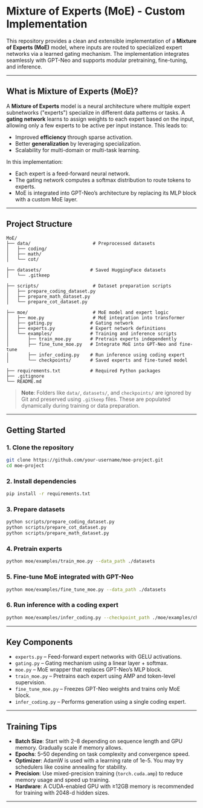 # Mixture of Experts (MoE) - Custom Implementation

This repository provides a clean and extensible implementation of a **Mixture of Experts (MoE)** model, where inputs are routed to specialized expert networks via a learned gating mechanism. The implementation integrates seamlessly with GPT-Neo and supports modular pretraining, fine-tuning, and inference.

---

## What is Mixture of Experts (MoE)?

A **Mixture of Experts** model is a neural architecture where multiple expert subnetworks ("experts") specialize in different data patterns or tasks. A **gating network** learns to assign weights to each expert based on the input, allowing only a few experts to be active per input instance. This leads to:

- Improved **efficiency** through sparse activation.
- Better **generalization** by leveraging specialization.
- Scalability for multi-domain or multi-task learning.

In this implementation:
- Each expert is a feed-forward neural network.
- The gating network computes a softmax distribution to route tokens to experts.
- MoE is integrated into GPT-Neo’s architecture by replacing its MLP block with a custom MoE layer.

---

## Project Structure

```
MoE/
├── data/                       # Preprocessed datasets
│   ├── coding/
│   ├── math/
│   └── cot/

├── datasets/                  # Saved HuggingFace datasets
│   └── .gitkeep

├── scripts/                    # Dataset preparation scripts
│   ├── prepare_coding_dataset.py
│   ├── prepare_math_dataset.py
│   └── prepare_cot_dataset.py

├── moe/                        # MoE model and expert logic
│   ├── moe.py                  # MoE integration into transformer
│   ├── gating.py              # Gating network
│   ├── experts.py             # Expert network definitions
│   └── examples/              # Training and inference scripts
│       ├── train_moe.py       # Pretrain experts independently
│       ├── fine_tune_moe.py   # Integrate MoE into GPT-Neo and fine-tune
│       ├── infer_coding.py    # Run inference using coding expert
│       └── checkpoints/       # Saved experts and fine-tuned model

├── requirements.txt           # Required Python packages
├── .gitignore
└── README.md
```

> **Note**: Folders like `data/`, `datasets/`, and `checkpoints/` are ignored by Git and preserved using `.gitkeep` files. These are populated dynamically during training or data preparation.

---

## Getting Started

### 1. Clone the repository

```bash
git clone https://github.com/your-username/moe-project.git
cd moe-project
```

### 2. Install dependencies

```bash
pip install -r requirements.txt
```

### 3. Prepare datasets

```bash
python scripts/prepare_coding_dataset.py
python scripts/prepare_cot_dataset.py
python scripts/prepare_math_dataset.py
```

### 4. Pretrain experts

```bash
python moe/examples/train_moe.py --data_path ./datasets
```

### 5. Fine-tune MoE integrated with GPT-Neo

```bash
python moe/examples/fine_tune_moe.py --data_path ./datasets
```

### 6. Run inference with a coding expert

```bash
python moe/examples/infer_coding.py --checkpoint_path ./moe/examples/checkpoints/expert_coding_pretrained.pt
```

---

## Key Components

- `experts.py` – Feed-forward expert networks with GELU activations.
- `gating.py` – Gating mechanism using a linear layer + softmax.
- `moe.py` – MoE wrapper that replaces GPT-Neo’s MLP block.
- `train_moe.py` – Pretrains each expert using AMP and token-level supervision.
- `fine_tune_moe.py` – Freezes GPT-Neo weights and trains only MoE block.
- `infer_coding.py` – Performs generation using a single coding expert.

---

## Training Tips

- **Batch Size**: Start with 2–8 depending on sequence length and GPU memory. Gradually scale if memory allows.
- **Epochs**: 5–50 depending on task complexity and convergence speed.
- **Optimizer**: AdamW is used with a learning rate of 1e-5. You may try schedulers like cosine annealing for stability.
- **Precision**: Use mixed-precision training (`torch.cuda.amp`) to reduce memory usage and speed up training.
- **Hardware**: A CUDA-enabled GPU with ≥12GB memory is recommended for training with 2048-d hidden sizes.

---
